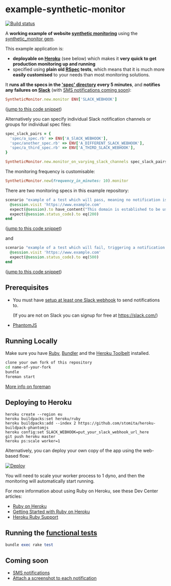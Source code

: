# example-synthetic-monitor
[![Build status](https://circleci.com/gh/johnboyes/example-synthetic-monitor.svg?style=svg)](https://circleci.com/gh/johnboyes/example-synthetic-monitor)

A **working example of website [synthetic monitoring](https://en.wikipedia.org/wiki/Synthetic_monitoring)** using the [synthetic_monitor gem](https://github.com/johnboyes/synthetic-monitor).

This example application is:
- **deployable on [Heroku](https://www.heroku.com/)** (see below) which makes it **very quick to get production monitoring up and running**
- specified using **plain old [RSpec](http://rspec.info/) tests**, which means that it is much more **easily customised** to your needs than most monitoring solutions.

It **runs all the specs in the ['spec' directory](spec) every 5 minutes**, and **notifies any failures on [Slack](https://slack.com/)** (with [SMS notifications coming soon](https://github.com/johnboyes/synthetic-monitor/issues/1)):

```ruby
SyntheticMonitor.new.monitor ENV['SLACK_WEBHOOK']
```
([jump to this code snippet](https://github.com/johnboyes/example-synthetic-monitor/blob/a8ede4c99801170ffa22faf575854adf091d574a/example_synthetic_monitor.rb#L1-L3))


Alternatively you can specify individual Slack notification channels or groups for individual spec files:

```ruby
spec_slack_pairs = {
  'spec/a_spec.rb' => ENV['A_SlACK_WEBHOOK'],
  'spec/another_spec.rb' => ENV['A_DIFFERENT_SLACK_WEBHOOK'],
  'spec/a_third_spec.rb' => ENV['A_THIRD_SLACK_WEBHOOK'],
}

SyntheticMonitor.new.monitor_on_varying_slack_channels spec_slack_pairs
```

The monitoring frequency is customisable:

```ruby
SyntheticMonitor.new(frequency_in_minutes: 10).monitor
```

There are two monitoring specs in this example repository:

```ruby
scenario "example of a test which will pass, meaning no notification is sent to Slack" do
  @session.visit 'https://www.example.com'
  expect(@session).to have_content("This domain is established to be used for illustrative examples in documents.")
  expect(@session.status_code).to eq(200)
end
```
([jump to this code snippet](https://github.com/johnboyes/example-synthetic-monitor/blob/070042685e62c837ac63412ec2424942bae2e107/spec/example_spec.rb#L13-L17))

and

```ruby
scenario "example of a test which will fail, triggering a notification on Slack" do
  @session.visit 'https://www.example.com'
  expect(@session.status_code).to eq(500)
end
```
([jump to this code snippet](https://github.com/johnboyes/example-synthetic-monitor/blob/070042685e62c837ac63412ec2424942bae2e107/spec/example_spec.rb#L19-L22))


## Prerequisites
- You must have [setup at least one Slack webhook](https://api.slack.com/incoming-webhooks) to send notifications to.

  (If you are not on Slack you can signup for free at https://slack.com/)

- [PhantomJS](https://github.com/teampoltergeist/poltergeist#installing-phantomjs)


## Running Locally

Make sure you have [Ruby](https://www.ruby-lang.org), [Bundler](http://bundler.io) and the [Heroku Toolbelt](https://toolbelt.heroku.com/) installed.

```sh
clone your own fork of this repository
cd name-of-your-fork
bundle
foreman start
```
[More info on foreman](https://devcenter.heroku.com/articles/procfile#developing-locally-with-foreman)

## Deploying to Heroku

```
heroku create --region eu
heroku buildpacks:set heroku/ruby
heroku buildpacks:add --index 2 https://github.com/stomita/heroku-buildpack-phantomjs
heroku config:set SLACK_WEBHOOK=put_your_slack_webhook_url_here
git push heroku master
heroku ps:scale worker=1
```

Alternatively, you can deploy your own copy of the app using the web-based flow:

[![Deploy](https://www.herokucdn.com/deploy/button.png)](https://heroku.com/deploy)

You will need to scale your worker process to 1 dyno, and then the monitoring will automatically start running.

For more information about using Ruby on Heroku, see these Dev Center articles:

- [Ruby on Heroku](https://devcenter.heroku.com/categories/ruby)
- [Getting Started with Ruby on Heroku](https://devcenter.heroku.com/articles/getting-started-with-ruby)
- [Heroku Ruby Support](https://devcenter.heroku.com/articles/ruby-support)

## Running the [functional tests](functional_test)

```ruby
bundle exec rake test
```

## Coming soon
- [SMS notifications](https://github.com/johnboyes/synthetic-monitor/issues/1)
- [Attach a screenshot to each notification](https://github.com/johnboyes/synthetic-monitor/issues/2)
